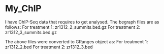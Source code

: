 # My_ChIP
I have ChIP-Seq data that requires to get analysed.
The begraph files are as follows:
For treatment 1: zr1312_2_summits.bed.gz
For treatment 2: zr1312_3_summits.bed.gz

The above files were converted to GRanges object as:
For treatment 1: zr1312_2.bed
For treatment 2: zr1312_3.bed
